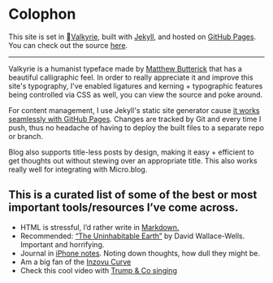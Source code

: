 # Colophon

This site is set in [Valkyrie](https://mbtype.com/fonts/valkyrie/), built with [Jekyll](https://jekyllrb.com), and hosted on [GitHub Pages](https://pages.github.com). You can check out the source [here](https://github.com/upmusings/upshift).

---

Valkyrie is a humanist typeface made by [Matthew Butterick](https://mbtype.com/bio.html) that has a beautiful calligraphic feel. In order to really appreciate it and improve this site's typography, I've enabled ligatures and kerning + typographic features being controlled via CSS as well, you can view the source and poke around.

For content management, I use Jekyll's static site generator cause [it works seamlessly with GitHub Pages](https://jekyllrb.com/docs/github-pages/). Changes are tracked by Git and every time I push, thus no headache of having to deploy the built files to a separate repo or branch.

Blog also supports title-less posts by design, making it easy + efficient to get thoughts out without stewing over an appropriate title. This also works really well for integrating with Micro.blog. 

## This is a curated list of some of the best or most important tools/resources I’ve come across.
>
- HTML is stressful, I’d rather write in [Markdown.](https://daringfireball.net/projects/markdown/)
- Recommended: [“The Uninhabitable Earth”](https://www.theguardian.com/books/2019/feb/27/the-uninhabitable-earth-review-david-wallace-wells) by David Wallace-Wells. Important and horrifying.
- Journal in [iPhone notes](). Noting down thoughts, how dull they might be.
- Am a big fan of the [Inzovu Curve](http://inzovucurve.org/)
- Check this cool video with [Trump & Co singing](https://youtu.be/Lfa5WvqBSq4) 
